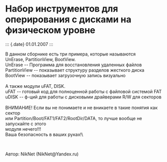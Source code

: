 Набор инструментов для оперирования с дисками на физическом уровне
==================================================================

::: {.date}
01.01.2007
:::

В данном сборнике есть три примера, которые называются\
UnErase, PartitionView, BootView.\
UnErase -- Программа для восстановления удаленных файлов\
PartitionView -- показывает структуру разделов жесткого диска\
BootView -- показывает загрузочную запись визуально\
\
А также модули uFAT, DISK.\
uFAT -- готовый код для полноценной работы с файловой системой FAT\
uDISK -- ф-ций для работы с дисковыми драйверами R/W для секторов\
 \
ВНИМАНИЕ! Если вы не понимаете и не вникаете в такие понятия как сектор\
или Partition/Boot/FAT1/FAT2/RootDir/DATA, то лучше вообще не запускайте
с этого\
модуля нечего!!!\
Ваша безопасность в ваших руках!\

 

Автор: NikNet (NikNet\@Yandex.ru)

